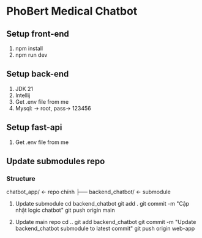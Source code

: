 # PhoBert Medical Chatbot

## Setup front-end
1. npm install
2. npm run dev

## Setup back-end
1. JDK 21
2. Intellij
3. Get .env file from me
4. Mysql: -> root, pass-> 123456

## Setup fast-api
1. Get .env file from me


## Update submodules repo
### Structure
chatbot_app/          <- repo chính
├── backend_chatbot/  <- submodule

1. Update submodule
cd backend_chatbot
git add .
git commit -m "Cập nhật logic chatbot"
git push origin main

2. Update main repo
cd ..
git add backend_chatbot
git commit -m "Update backend_chatbot submodule to latest commit"
git push origin web-app



